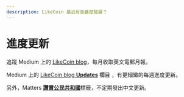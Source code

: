 ```yaml
---
description: LikeCoin 最近有些甚麼發展？
---
```


# 進度更新

追蹤 Medium 上的 [LikeCoin blog](https://medium.com/likecoin)，每月收取英文電郵月報。

Medium 上的 [LikeCoin blog **Updates**](https://medium.com/likecoin/updates/home) 欄目 ，有更細緻的每週進度更新。

另外，Matters [**讚賞公民共和國**](https://matters.news/tags/VGFnOjgwOTQ)標籤，不定期發出中文更新。

